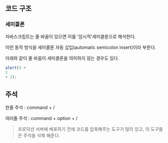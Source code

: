 ## 코드 구조

### 세미콜론

자바스크립트는 줄 바꿈이 있으면 이를 '암시적'세미클론으로 해석한다.

이런 동작 방식을 세미콜론 자동 삽입(automatic semicolon insert)이라 부른다.

아래와 같이 줄 바꿈이 세미콜론을 의미하지 않는 경우도 있다.
~~~JavaScript
alert(3 +
1
+ 2);
~~~

## 주석

한줄 주석 : command + /

여러줄 주석 : command + option + /

> 프로덕션 서버에 배포하기 전에 코드를 압축해주는 도구가 많이 있고,
> 이 도구들은 주석을 삭제 해준다.
